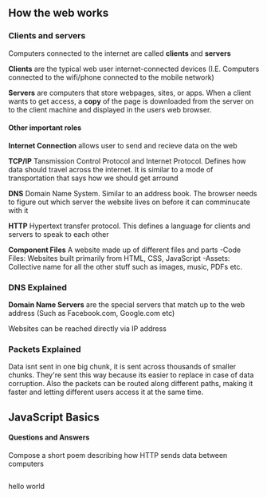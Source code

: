## How the web works

### Clients and servers

Computers connected to the internet are called **clients** and **servers**

**Clients** are the typical web user internet-connected devices (I.E. Computers connected to the wifi/phone connected to the mobile network)

**Servers** are computers that store webpages, sites, or apps. When a client wants to get access, a **copy** of the page is downloaded from the server on to the client machine and displayed in the users web browser.

#### Other important roles

**Internet Connection** allows user to send and recieve data on the web

**TCP/IP** Tansmission Control Protocol and Internet Protocol. Defines how data should travel across the internet. It is similar to a mode of transportation that says how we should get arround

**DNS** Domain Name System. Similar to an address book. The browser needs to figure out which server the website lives on before it can comminucate with it

**HTTP**  Hypertext transfer protocol. This defines a language for clients and servers to speak to each other

**Component Files** A website made up of different files and parts
-Code Files: Websites built primarily from HTML, CSS, JavaScript
-Assets: Collective name for all the other stuff such as images, music, PDFs etc.

### DNS Explained

**Domain Name Servers** are the special servers that match up to the web address (Such as Facebook.com, Google.com etc)

Websites can be reached directly via IP address

### Packets Explained 

Data isnt sent in one big chunk, it is sent across thousands of smaller chunks. They're sent this way because its easier to replace in case of data corruption. Also the packets can be routed along different paths, making it faster and letting different users access it at the same time.

## JavaScript Basics

#### Questions and Answers

Compose a short poem describing how HTTP sends data between computers
> ```
  hello world
  ```

